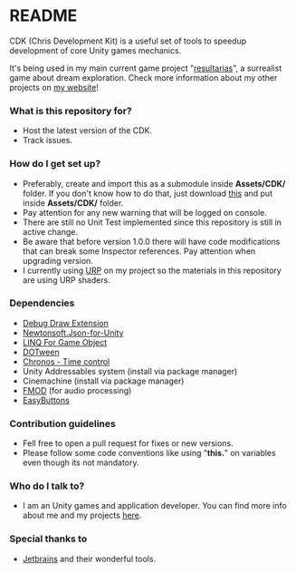 # README #

CDK (Chris Development Kit) is a useful set of tools to speedup development of core Unity games mechanics. 

It's being used in my main current game project "[resultarias](https://gamejolt.com/games/resultarias/472865)", a surrealist game about dream exploration.
Check more information about my other projects on [my website](https://chrisjogos.com)!

### What is this repository for? ###

* Host the latest version of the CDK.
* Track issues.

### How do I get set up? ###

* Preferably, create and import this as a submodule inside **Assets/CDK/** folder. If you don't know how to do that, just download [this](https://github.com/Chrisdbhr/CDK/archive/master.zip) and put inside **Assets/CDK/** folder.
* Pay attention for any new warning that will be logged on console.
* There are still no Unit Test implemented since this repository is still in active change.
* Be aware that before version 1.0.0 there will have code modifications that can break some Inspector references. Pay attention when upgrading version.
* I currently using [URP](https://docs.unity3d.com/Packages/com.unity.render-pipelines.universal@latest) on my project so the materials in this repository are using URP shaders.

### Dependencies

* [Debug Draw Extension](https://assetstore.unity.com/packages/tools/debug-drawing-extension-11396)
* [Newtonsoft.Json-for-Unity](https://github.com/jilleJr/Newtonsoft.Json-for-Unity)
* [LINQ For Game Object](https://github.com/neuecc/LINQ-to-GameObject-for-Unity)
* [DOTween](https://assetstore.unity.com/packages/tools/animation/dotween-hotween-v2-27676)
* [Chronos - Time control](https://ludiq.io/chronos)
* Unity Addressables system (install via package manager)
* Cinemachine (install via package manager)
* [FMOD](https://www.fmod.com) (for audio processing)
* [EasyButtons](https://openupm.com/packages/com.madsbangh.easybuttons/)

### Contribution guidelines ###

* Fell free to open a pull request for fixes or new versions.
* Please follow some code conventions like using "**this.**" on variables even though its not mandatory.

### Who do I talk to? ###

* I am an Unity games and application developer. You can find more info about me and my projects [here](https://chrisjogos.com).

### Special thanks to ###

* [Jetbrains](https://www.jetbrains.com/?from=ChrisDevelopmentKit) and their wonderful tools.
